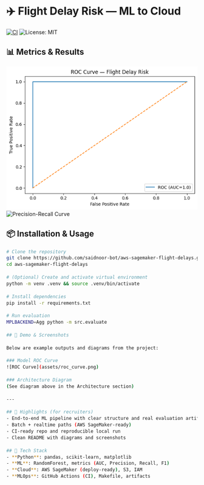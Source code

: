 # ✈️ Flight Delay Risk — ML to Cloud
[![CI](https://github.com/saidnoor-bot/aws-sagemaker-flight-delays/actions/workflows/ci.yml/badge.svg)](https://github.com/saidnoor-bot/aws-sagemaker-flight-delays/actions/workflows/ci.yml) ![License: MIT](https://img.shields.io/badge/License-MIT-green.svg)



## 📊 Metrics & Results
![ROC Curve](assets/roc_curve.png)
![Precision-Recall Curve](assets/pr_curve.png)

## 📦 Installation & Usage
```bash
# Clone the repository
git clone https://github.com/saidnoor-bot/aws-sagemaker-flight-delays.git
cd aws-sagemaker-flight-delays

# (Optional) Create and activate virtual environment
python -m venv .venv && source .venv/bin/activate

# Install dependencies
pip install -r requirements.txt

# Run evaluation
MPLBACKEND=Agg python -m src.evaluate

## 📸 Demo & Screenshots

Below are example outputs and diagrams from the project:

### Model ROC Curve
![ROC Curve](assets/roc_curve.png)

### Architecture Diagram
(See diagram above in the Architecture section)

---

## 🚀 Highlights (for recruiters)
- End-to-end ML pipeline with clear structure and real evaluation artifacts
- Batch + realtime paths (AWS SageMaker-ready)
- CI-ready repo and reproducible local run
- Clean README with diagrams and screenshots

## 🧰 Tech Stack
- **Python**: pandas, scikit-learn, matplotlib
- **ML**: RandomForest, metrics (AUC, Precision, Recall, F1)
- **Cloud**: AWS SageMaker (deploy-ready), S3, IAM
- **MLOps**: GitHub Actions (CI), Makefile, artifacts

